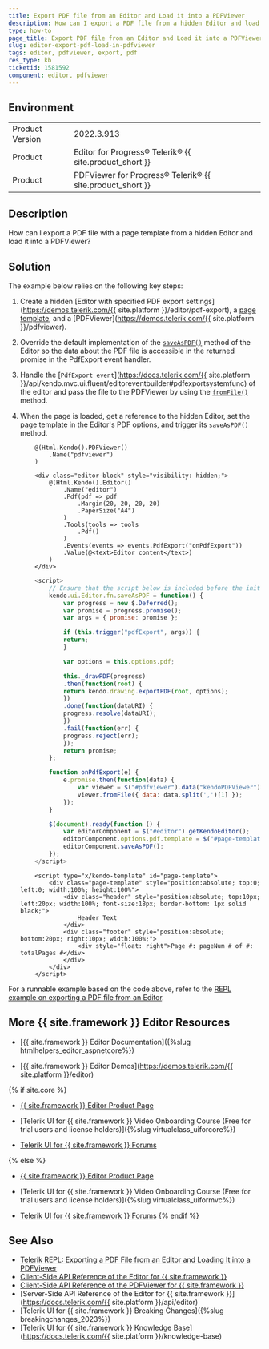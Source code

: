 ```yaml
---
title: Export PDF file from an Editor and Load it into a PDFViewer
description: How can I export a PDF file from a hidden Editor and load it into a PDFViewer? Follow the steps in the Knowledge Base section of the {{ site.product }} components.
type: how-to
page_title: Export PDF file from an Editor and Load it into a PDFViewer
slug: editor-export-pdf-load-in-pdfviewer
tags: editor, pdfviewer, export, pdf
res_type: kb
ticketid: 1581592
component: editor, pdfviewer
---
```


## Environment
<table>
	<tbody>
		<tr>
			<td>Product Version</td>
			<td>2022.3.913</td>
		</tr>
		<tr>
			<td>Product</td>
			<td>Editor for Progress® Telerik® {{ site.product_short }}</td>
		</tr>
        <tr>
			<td>Product</td>
			<td>PDFViewer for Progress® Telerik® {{ site.product_short }}</td>
		</tr>
	</tbody>
</table>


## Description

How can I export a PDF file with a page template from a hidden Editor and load it into a PDFViewer?

## Solution

The example below relies on the following key steps:

1. Create a hidden [Editor with specified PDF export settings](https://demos.telerik.com/{{ site.platform }}/editor/pdf-export), a [page template](https://docs.telerik.com/kendo-ui/framework/drawing/pdf-output/page-templates), and a [PDFViewer](https://demos.telerik.com/{{ site.platform }}/pdfviewer).
1. Override the default implementation of the [`saveAsPDF()`](https://docs.telerik.com/kendo-ui/api/javascript/ui/editor/methods/saveaspdf) method of the Editor so the data about the PDF file is accessible in the returned promise in the PdfExport event handler.
1. Handle the [`PdfExport event`](https://docs.telerik.com/{{ site.platform }}/api/kendo.mvc.ui.fluent/editoreventbuilder#pdfexportsystemfunc) of the editor and pass the file to the PDFViewer by using the [`fromFile()`](https://docs.telerik.com/kendo-ui/api/javascript/ui/pdfviewer/methods/fromfile) method.
1. When the page is loaded, get a reference to the hidden Editor, set the page template in the Editor's PDF options, and trigger its `saveAsPDF()` method.


    ```Razor Index.cshtml
        @(Html.Kendo().PDFViewer()
            .Name("pdfviewer")
        )

        <div class="editor-block" style="visibility: hidden;">
            @(Html.Kendo().Editor()
                .Name("editor")
                .Pdf(pdf => pdf
                    .Margin(20, 20, 20, 20)
                    .PaperSize("A4")
                )
                .Tools(tools => tools
                    .Pdf()
                )
                .Events(events => events.PdfExport("onPdfExport"))
                .Value(@<text>Editor content</text>)
            )   
        </div>
    ```
    ```JavaScript
        <script>
            // Ensure that the script below is included before the initialization of the Editor.
            kendo.ui.Editor.fn.saveAsPDF = function() {
                var progress = new $.Deferred();
                var promise = progress.promise();
                var args = { promise: promise };

                if (this.trigger("pdfExport", args)) {
                return;
                }

                var options = this.options.pdf;

                this._drawPDF(progress)
                .then(function(root) {
                return kendo.drawing.exportPDF(root, options);
                })
                .done(function(dataURI) {
                progress.resolve(dataURI);
                })
                .fail(function(err) {
                progress.reject(err);
                });
                return promise;
            };

            function onPdfExport(e) {
                e.promise.then(function(data) {
                    var viewer = $("#pdfviewer").data("kendoPDFViewer");
                    viewer.fromFile({ data: data.split(',')[1] });
                });
            }

            $(document).ready(function () {
                var editorComponent = $("#editor").getKendoEditor();
                editorComponent.options.pdf.template = $("#page-template").html();
                editorComponent.saveAsPDF();
            });
        </script>

    ```
    ```JS PDF_PageTemplate
        <script type="x/kendo-template" id="page-template">
            <div class="page-template" style="position:absolute; top:0; left:0; width:100%; height:100%">
                <div class="header" style="position:absolute; top:10px; left:20px; width:100%; font-size:18px; border-bottom: 1px solid black;">
                    Header Text
                </div>
                <div class="footer" style="position:absolute; bottom:20px; right:10px; width:100%;">
                    <div style="float: right">Page #: pageNum # of #: totalPages #</div>
                </div>
            </div>
        </script>
    ```

For a runnable example based on the code above, refer to the [REPL example on exporting a PDF file from an Editor](https://netcorerepl.telerik.com/wmFaGhGv31uIA5d258).

## More {{ site.framework }} Editor Resources

* [{{ site.framework }} Editor Documentation]({%slug htmlhelpers_editor_aspnetcore%})

* [{{ site.framework }} Editor Demos](https://demos.telerik.com/{{ site.platform }}/editor)

{% if site.core %}
* [{{ site.framework }} Editor Product Page](https://www.telerik.com/aspnet-core-ui/editor)

* [Telerik UI for {{ site.framework }} Video Onboarding Course (Free for trial users and license holders)]({%slug virtualclass_uiforcore%})

* [Telerik UI for {{ site.framework }} Forums](https://www.telerik.com/forums/aspnet-core-ui)

{% else %}
* [{{ site.framework }} Editor Product Page](https://www.telerik.com/aspnet-mvc/editor)

* [Telerik UI for {{ site.framework }} Video Onboarding Course (Free for trial users and license holders)]({%slug virtualclass_uiformvc%})

* [Telerik UI for {{ site.framework }} Forums](https://www.telerik.com/forums/aspnet-mvc)
{% endif %}

## See Also

* [Telerik REPL: Exporting a PDF File from an Editor and Loading It into a PDFViewer](https://netcorerepl.telerik.com/wmFaGhGv31uIA5d258)
* [Client-Side API Reference of the Editor for {{ site.framework }}](https://docs.telerik.com/kendo-ui/api/javascript/ui/editor)
* [Client-Side API Reference of the PDFViewer for {{ site.framework }}](https://docs.telerik.com/kendo-ui/api/javascript/ui/pdfviewer)
* [Server-Side API Reference of the Editor for {{ site.framework }}](https://docs.telerik.com/{{ site.platform }}/api/editor)
* [Telerik UI for {{ site.framework }} Breaking Changes]({%slug breakingchanges_2023%})
* [Telerik UI for {{ site.framework }} Knowledge Base](https://docs.telerik.com/{{ site.platform }}/knowledge-base)
